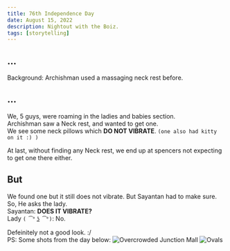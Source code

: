 ```yaml
---
title: 76th Independence Day
date: August 15, 2022
description: Nightout with the Boiz.
tags: [storytelling]
---
```


## ...
Background: Archishman used a massaging neck rest before.  
## ...

We, 5 guys, were roaming in the ladies and babies section.  
Archishman saw a Neck rest, and wanted to get one.  
We see some neck pillows which **DO NOT VIBRATE**. ```(one also had kitty on it :) )```

At last, without finding any Neck rest, we end up at spencers not expecting to get one there either.  
## But
We found one but it still does not vibrate. But Sayantan had to make sure.  
So, He asks the lady.  
Sayantan: **DOES IT VIBRATE?**  
Lady ```( ͡° ͜ʖ ͡°)```: No.

Defeinitely not a good look. :/  
PS: Some shots from the day below:
![](/assets/20220815_185243.jpg "Overcrowded Junction Mall")
![](/assets/20220815_192918.jpg "Ovals")
